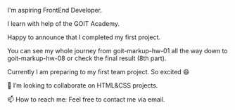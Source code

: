 
 I'm aspiring FrontEnd Developer. 
 
 I learn with help of the GOIT Academy.
 
 Happy to announce that I completed my first project. 
 
 You can see my whole journey from goit-markup-hw-01 all the way down to goit-markup-hw-08 or check the final result (8th part).
 
 Currently I am preparing to my first team project. So excited 😄
 
 👯 I’m looking to collaborate on HTML&CSS projects.

 📫 How to reach me: Feel free to contact me via email.
